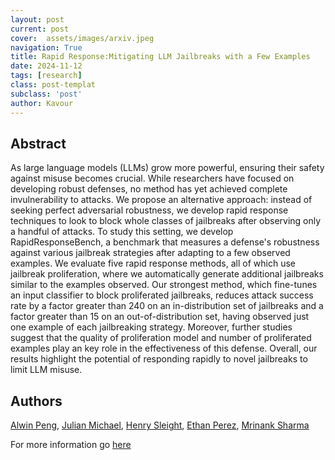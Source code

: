 ```yaml
---
layout: post
current: post
cover:  assets/images/arxiv.jpeg
navigation: True
title: Rapid Response:Mitigating LLM Jailbreaks with a Few Examples
date: 2024-11-12
tags: [research]
class: post-templat
subclass: 'post'
author: Kavour
---
```


<h2> Abstract </h2>

<p> As large language models (LLMs) grow more powerful, ensuring their safety against misuse becomes crucial. While researchers have focused on developing robust defenses, no method has yet achieved complete invulnerability to attacks. We propose an alternative approach: instead of seeking perfect adversarial robustness, we develop rapid response techniques to look to block whole classes of jailbreaks after observing only a handful of attacks. To study this setting, we develop RapidResponseBench, a benchmark that measures a defense's robustness against various jailbreak strategies after adapting to a few observed examples. We evaluate five rapid response methods, all of which use jailbreak proliferation, where we automatically generate additional jailbreaks similar to the examples observed. Our strongest method, which fine-tunes an input classifier to block proliferated jailbreaks, reduces attack success rate by a factor greater than 240 on an in-distribution set of jailbreaks and a factor greater than 15 on an out-of-distribution set, having observed just one example of each jailbreaking strategy. Moreover, further studies suggest that the quality of proliferation model and number of proliferated examples play an key role in the effectiveness of this defense. Overall, our results highlight the potential of responding rapidly to novel jailbreaks to limit LLM misuse. </p>

<h2> Authors </h2>

<p> <a href="https://arxiv.org/search/cs?searchtype=author&amp;query=Peng,+A" rel="nofollow">Alwin Peng</a>, <a href="https://arxiv.org/search/cs?searchtype=author&amp;query=Michael,+J" rel="nofollow">Julian Michael</a>, <a href="https://arxiv.org/search/cs?searchtype=author&amp;query=Sleight,+H" rel="nofollow">Henry Sleight</a>, <a href="https://arxiv.org/search/cs?searchtype=author&amp;query=Perez,+E" rel="nofollow">Ethan Perez</a>, <a href="https://arxiv.org/search/cs?searchtype=author&amp;query=Sharma,+M" rel="nofollow">Mrinank Sharma</a> </p>

<p>For more information go <a href='https://arxiv.org/abs/2411.07494'>here</a></p>